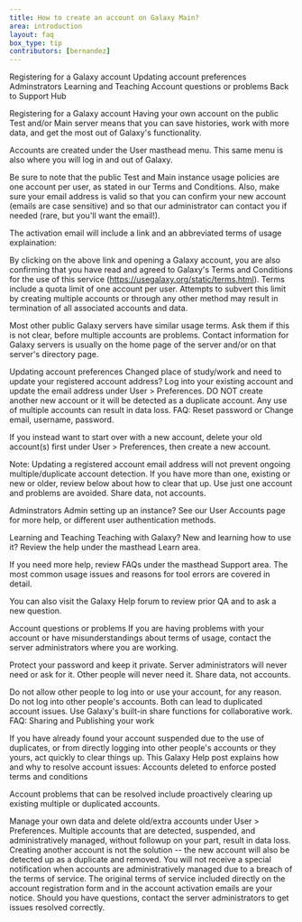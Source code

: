 ```yaml
---
title: How to create an account on Galaxy Main?
area: introduction
layout: faq
box_type: tip
contributors: [bernandez]
---
```



Registering for a Galaxy account
Updating account preferences
Adminstrators
Learning and Teaching
Account questions or problems
Back to Support Hub

Registering for a Galaxy account
Having your own account on the public Test and/or Main server means that you can save histories, work with more data, and get the most out of Galaxy's functionality.

Accounts are created under the User masthead menu. This same menu is also where you will log in and out of Galaxy.

Be sure to note that the public Test and Main instance usage policies are one account per user, as stated in our Terms and Conditions. Also, make sure your email address is valid so that you can confirm your new account (emails are case sensitive) and so that our administrator can contact you if needed (rare, but you'll want the email!).

The activation email will include a link and an abbreviated terms of usage explaination:

By clicking on the above link and opening a Galaxy account, you are also confirming that you have read and agreed to Galaxy's Terms and Conditions for the use of this service (https://usegalaxy.org/static/terms.html). Terms include a quota limit of one account per user. Attempts to subvert this limit by creating multiple accounts or through any other method may result in termination of all associated accounts and data.

Most other public Galaxy servers have similar usage terms. Ask them if this is not clear, before multiple accounts are problems. Contact information for Galaxy servers is usually on the home page of the server and/or on that server's directory page.

Updating account preferences
Changed place of study/work and need to update your registered account address? Log into your existing account and update the email address under User > Preferences. DO NOT create another new account or it will be detected as a duplicate account. Any use of multiple accounts can result in data loss. FAQ: Reset password or Change email, username, password.

If you instead want to start over with a new account, delete your old account(s) first under User > Preferences, then create a new account.

Note: Updating a registered account email address will not prevent ongoing multiple/duplicate account detection. If you have more than one, existing or new or older, review below about how to clear that up. Use just one account and problems are avoided. Share data, not accounts.

Adminstrators
Admin setting up an instance? See our User Accounts page for more help, or different user authentication methods.

Learning and Teaching
Teaching with Galaxy? New and learning how to use it? Review the help under the masthead Learn area.

If you need more help, review FAQs under the masthead Support area. The most common usage issues and reasons for tool errors are covered in detail.

You can also visit the Galaxy Help forum to review prior QA and to ask a new question.

Account questions or problems
If you are having problems with your account or have misunderstandings about terms of usage, contact the server administrators where you are working.

Protect your password and keep it private. Server administrators will never need or ask for it. Other people will never need it. Share data, not accounts.

Do not allow other people to log into or use your account, for any reason. Do not log into other people's accounts. Both can lead to duplicated account issues. Use Galaxy's built-in share functions for collaborative work. FAQ: Sharing and Publishing your work

If you have already found your account suspended due to the use of duplicates, or from directly logging into other people's accounts or they yours, act quickly to clear things up. This Galaxy Help post explains how and why to resolve account issues: Accounts deleted to enforce posted terms and conditions

Account problems that can be resolved include proactively clearing up existing multiple or duplicated accounts.

Manage your own data and delete old/extra accounts under User > Preferences.
Multiple accounts that are detected, suspended, and administratively managed, without followup on your part, result in data loss. Creating another account is not the solution -- the new account will also be detected up as a duplicate and removed.
You will not receive a special notification when accounts are administratively managed due to a breach of the terms of service. The original terms of service included directly on the account registration form and in the account activation emails are your notice.
Should you have questions, contact the server administrators to get issues resolved correctly.
